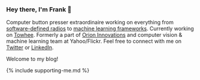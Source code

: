### Hey there, I'm Frank 👋

Computer button presser extraordinaire working on everything from [software-defined radios](https://github.com/fzliu/osdr-q10) to [machine learning frameworks](https://towhee.io). Currently working on [Towhee](https://github.com/towhee-io/towhee). Formerly a part of [Orion Innovations](https://orioniot.cn) and computer vision & machine learning team at Yahoo/Flickr. Feel free to connect with me on [Twitter](https://twitter.com/frankzliu) or [LinkedIn](https://linkedin.com/in/fzliu).

Welcome to my blog!

{% include supporting-me.md %}
